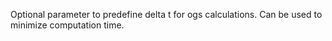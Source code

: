 

Optional parameter to predefine delta t for ogs calculations. Can be used to minimize computation time.
